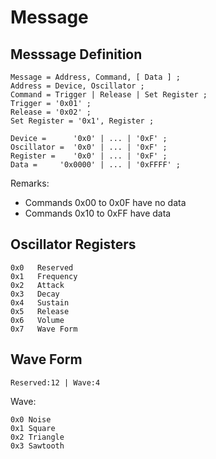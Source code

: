 # Message

## Messsage Definition

    Message = Address, Command, [ Data ] ;
    Address = Device, Oscillator ;
    Command = Trigger | Release | Set Register ;
    Trigger = '0x01' ;
    Release = '0x02' ;
    Set Register = '0x1', Register ;

    Device =      '0x0' | ... | '0xF' ;
    Oscillator =  '0x0' | ... | '0xF' ;
    Register =    '0x0' | ... | '0xF' ;
    Data =     '0x0000' | ... | '0xFFFF' ;

Remarks:

- Commands 0x00 to 0x0F have no data
- Commands 0x10 to 0xFF have data

## Oscillator Registers

    0x0   Reserved
    0x1   Frequency
    0x2   Attack
    0x3   Decay
    0x4   Sustain
    0x5   Release
    0x6   Volume
    0x7   Wave Form

## Wave Form

    Reserved:12 | Wave:4

Wave:

    0x0 Noise
    0x1 Square
    0x2 Triangle
    0x3 Sawtooth
